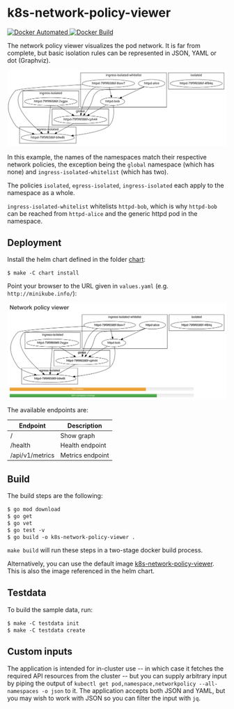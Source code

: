 k8s-network-policy-viewer
=========================

<a href="https://hub.docker.com/r/gerald1248/k8s-network-policy-viewer/builds/">
  <img src="https://img.shields.io/docker/automated/gerald1248/k8s-network-policy-viewer.svg" alt="Docker Automated"/>
  <img src="https://img.shields.io/docker/build/gerald1248/k8s-network-policy-viewer.svg" alt="Docker Build"/>
</a>

The network policy viewer visualizes the pod network. It is far from complete, but basic isolation rules can be represented in JSON, YAML or dot (Graphviz).

<img src="images/network-policy-viewer.svg" alt="Sample visualization"/>

In this example, the names of the namespaces match their respective network policies, the exception being the `global` namespace (which has none) and `ingress-isolated-whitelist` (which has two).

The policies `isolated`, `egress-isolated`, `ingress-isolated` each apply to the namespace as a whole.

`ingress-isolated-whitelist` whitelists `httpd-bob`, which is why `httpd-bob` can be reached from `httpd-alice` and the generic httpd pod in the namespace.

Deployment
----------
Install the helm chart defined in the folder [chart](./chart):
```
$ make -C chart install
```
Point your browser to the URL given in `values.yaml` (e.g. `http://minikube.info/`):

<img src="images/network-policy-viewer-screenshot.png" alt="network policy viewer screenshot"/>

The available endpoints are:

| Endpoint        | Description      |
| --------------- | ---------------- |
| /               | Show graph       |
| /health         | Health endpoint  |
| /api/v1/metrics | Metrics endpoint |

Build
-----
The build steps are the following:
```
$ go mod download
$ go get
$ go vet
$ go test -v
$ go build -o k8s-network-policy-viewer .
```
`make build` will run these steps in a two-stage docker build process.

Alternatively, you can use the default image [k8s-network-policy-viewer](https://hub.docker.com/r/gerald1248/k8s-network-policy-viewer). This is also the image referenced in the helm chart.

Testdata
--------
To build the sample data, run:
```
$ make -C testdata init
$ make -C testdata create
```

Custom inputs
-------------
The application is intended for in-cluster use -- in which case it fetches the required API resources from the cluster -- but you can supply arbitrary input by piping the output of `kubectl get pod,namespace,networkpolicy --all-namespaces -o json` to it. The application accepts both JSON and YAML, but you may wish to work with JSON so you can filter the input with `jq`.
